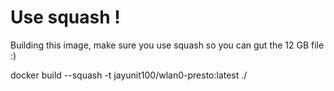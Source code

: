 # Use squash !

Building this image, make sure you use squash so you can gut the 12 GB file :) 


docker build --squash -t jayunit100/wlan0-presto:latest ./


